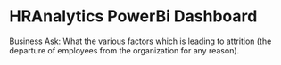 # HRAnalytics PowerBi Dashboard
Business Ask:
What the various factors which is leading to attrition (the departure of employees from the organization for any reason).
